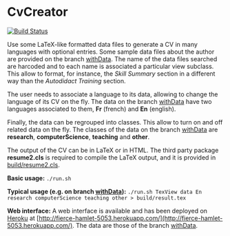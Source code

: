 # CvCreator

[![Build Status](https://github.com/klalumiere/CvCreator/workflows/Continuous%20Integration%20Workflow/badge.svg)](https://github.com/klalumiere/CvCreator/actions)

Use some LaTeX-like formatted data files to generate a CV in many languages with optional entries. Some sample data files about the author are provided on the branch [withData](https://github.com/klalumiere/CvCreator/tree/withData). The name of the data files searched are harcoded and to each name is associated a particular view subclass. This allow to format, for instance, the *Skill Summary* section in a different way than the *Autodidact Training* section.

The user needs to associate a language to its data, allowing to change the language of its CV on the fly. The data on the branch [withData](https://github.com/klalumiere/CvCreator/tree/withData) have two languages associated to them, **Fr** (french) and **En** (english).

Finally, the data can be regrouped into classes. This allow to turn on and off related data on the fly. The classes of the data on the branch [withData](https://github.com/klalumiere/CvCreator/tree/withData) are **research**, **computerScience**, **teaching** and **other**.

The output of the CV can be in LaTeX or in HTML. The third party package **resume2.cls** is required to compile the LaTeX output, and it is provided in [build/resume2.cls](https://github.com/klalumiere/CvCreator/blob/master/build/resume2.cls).

**Basic usage:** `./run.sh`

**Typical usage (e.g. on branch [withData](https://github.com/klalumiere/CvCreator/tree/withData)):** `./run.sh TexView data En research computerScience teaching other > build/result.tex`

**Web interface:** A web interface is available and has been deployed on [Heroku](https://www.heroku.com/) at [http://fierce-hamlet-5053.herokuapp.com/](http://fierce-hamlet-5053.herokuapp.com/). The data are those of the branch [withData](https://github.com/klalumiere/CvCreator/tree/withData).
